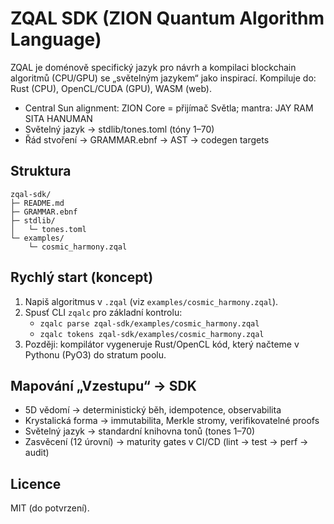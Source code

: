 # ZQAL SDK (ZION Quantum Algorithm Language)

ZQAL je doménově specifický jazyk pro návrh a kompilaci blockchain algoritmů (CPU/GPU) se „světelným jazykem“ jako inspirací. 
Kompiluje do: Rust (CPU), OpenCL/CUDA (GPU), WASM (web). 

- Central Sun alignment: ZION Core = přijímač Světla; mantra: JAY RAM SITA HANUMAN
- Světelný jazyk → stdlib/tones.toml (tóny 1–70)
- Řád stvoření → GRAMMAR.ebnf → AST → codegen targets

## Struktura

```
zqal-sdk/
├─ README.md
├─ GRAMMAR.ebnf
├─ stdlib/
│   └─ tones.toml
└─ examples/
    └─ cosmic_harmony.zqal
```

## Rychlý start (koncept)

1) Napiš algoritmus v `.zqal` (viz `examples/cosmic_harmony.zqal`).
2) Spusť CLI `zqalc` pro základní kontrolu:
   - `zqalc parse zqal-sdk/examples/cosmic_harmony.zqal`
   - `zqalc tokens zqal-sdk/examples/cosmic_harmony.zqal`
3) Později: kompilátor vygeneruje Rust/OpenCL kód, který načteme v Pythonu (PyO3) do stratum poolu.

## Mapování „Vzestupu“ → SDK
- 5D vědomí → deterministický běh, idempotence, observabilita
- Krystalická forma → immutabilita, Merkle stromy, verifikovatelné proofs
- Světelný jazyk → standardní knihovna tonů (tones 1–70)
- Zasvěcení (12 úrovní) → maturity gates v CI/CD (lint → test → perf → audit)

## Licence
MIT (do potvrzení).